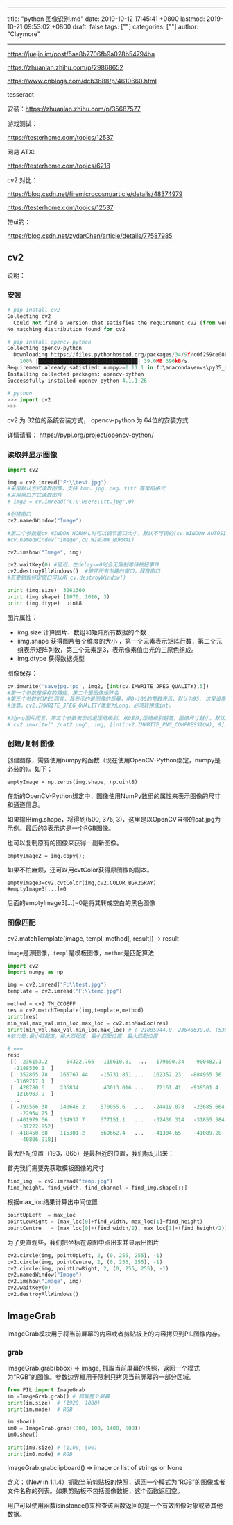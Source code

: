 
---
title: "python 图像识别.md"
date: 2019-10-12 17:45:41 +0800
lastmod: 2019-10-21 09:53:02 +0800
draft: false
tags: [""]
categories: [""]
author: "Claymore"

---
https://juejin.im/post/5aa8b7706fb9a028b54794ba



https://zhuanlan.zhihu.com/p/29868652

https://www.cnblogs.com/dcb3688/p/4610660.html



tesseract 

安装：https://zhuanlan.zhihu.com/p/35687577





游戏测试：

https://testerhome.com/topics/12537



网易 ATX:

https://testerhome.com/topics/6218



cv2 对比：

https://blog.csdn.net/firemicrocosm/article/details/48374979

https://testerhome.com/topics/12537



带ui的：

https://blog.csdn.net/zydarChen/article/details/77587985



## cv2

说明：

### 安装

```python
# pip install cv2  
Collecting cv2
  Could not find a version that satisfies the requirement cv2 (from versions: )
No matching distribution found for cv2

# pip install opencv-python 
Collecting opencv-python
  Downloading https://files.pythonhosted.org/packages/34/9f/c0f259ce0869959b802fd1dfff5861fa9c0e72b1cfdd60867476bc70a310/opencv_python-4.1.1.26-cp35-cp35m-win_amd64.whl (39.0MB)
    100% |████████████████████████████████| 39.0MB 396kB/s
Requirement already satisfied: numpy>=1.11.1 in f:\anaconda\envs\py35_draw\lib\site-packages (from opencv-python)
Installing collected packages: opencv-python
Successfully installed opencv-python-4.1.1.26

# python
>>> import cv2
>>>
```

cv2 为 32位的系统安装方式， opencv-python 为 64位的安装方式

详情请看： https://pypi.org/project/opencv-python/



### 读取并显示图像

```python
import cv2

img = cv2.imread("F:\\test.jpg") 
#采用默认方式读取图像，支持 bmp、jpg、png、tiff 等常用格式
#采用黑白方式读取图片
# img2 = cv.imread("C:\\Users\\tt.jpg",0)

#创建窗口
cv2.namedWindow("Image") 

#第二个参数是cv.WINDOW_NORMAL时可以调节窗口大小，默认不可调的(cv.WINDOW_AUTOSIZE)
#cv.namedWindow("Image",cv.WINDOW_NORMAL)

cv2.imshow("Image", img)

cv2.waitKey(0) #延迟，在delay<=0时会无限制等待按钮事件
cv2.destroyAllWindows()  #破坏所有创建的窗口，释放窗口
#若要销毁特定窗口可以用 cv.destroyWindow()

print (img.size)  3261360
print (img.shape) (1070, 1016, 3)
print (img.dtype)  uint8
```

图片属性：

* img.size 计算图片、数组和矩阵所有数据的个数 
* iimg.shape 获得图片每个维度的大小 ，第一个元素表示矩阵行数，第二个元组表示矩阵列数，第三个元素是3，表示像素值由光的三原色组成。
* img.dtype  获得数据类型

图像保存：

```python
cv.imwrite('savejpg.jpg', img2, [int(cv.IMWRITE_JPEG_QUALITY),5])
#第一个参数是保存的路径，第二个是图像矩阵名
#第三个参数对JPEG而言，其表示的是图像的质量，用0-100的整数表示，默认为95, 这里设置成了5。 
#注意，cv2.IMWRITE_JPEG_QUALITY类型为Long，必须转换成int。

#对png图片而言，第三个参数表示的是压缩级别。从0到9,压缩级别越高，图像尺寸越小。默认级别为3
# cv2.imwrite("./cat2.png", img, [int(cv2.IMWRITE_PNG_COMPRESSION), 9]) 
```



### 创建/复制 图像

创建图像，需要使用numpy的函数（现在使用OpenCV-Python绑定，numpy是必装的）。如下：

```
emptyImage = np.zeros(img.shape, np.uint8) 
```

在新的OpenCV-Python绑定中，图像使用NumPy数组的属性来表示图像的尺寸和通道信息。

如果输出img.shape，将得到(500, 375, 3)，这里是以OpenCV自带的cat.jpg为示例。最后的3表示这是一个RGB图像。

也可以复制原有的图像来获得一副新图像。

```
emptyImage2 = img.copy(); 
```

如果不怕麻烦，还可以用cvtColor获得原图像的副本。

```
emptyImage3=cv2.cvtColor(img,cv2.COLOR_BGR2GRAY) 
#emptyImage3[...]=0 
```

后面的emptyImage3[...]=0是将其转成空白的黑色图像



### 图像匹配

cv2.matchTemplate(image, templ, method[, result]) → result

`image`是源图像，`templ`是模板图像，`method`是匹配算法

```python
import cv2
import numpy as np

img = cv2.imread("F:\\test.jpg")
template = cv2.imread("F:\\temp.jpg")

method = cv2.TM_CCOEFF
res = cv2.matchTemplate(img,template,method)
print(res)
min_val,max_val,min_loc,max_loc = cv2.minMaxLoc(res)
print(min_val,max_val,min_loc,max_loc) # (-21885944.0, 23648630.0, (538, 826), (193, 865))
#依次是:最小匹配度，最大匹配度，最小匹配位置，最大匹配位置

# === 
res:
 [[  236153.2      54322.766  -116610.81  ...   179690.34   -900482.1
  -1188530.1  ]
 [  352865.78    165767.44    -15731.851 ...   162352.23   -884955.56
  -1169717.1  ]
 [  428780.6     236834.       43013.016 ...    72161.41   -939501.4
  -1216983.9  ]
 ...
 [ -393566.38    140648.2     570055.6   ...   -24419.078   -23685.664
    -22954.25 ]
 [ -401979.66    134937.7     577151.1   ...   -32436.314   -31855.584
    -31222.852]
 [ -418450.88    115301.2     569662.4   ...   -41304.65    -41089.28
    -40806.918]]
```



最大匹配位置（193，865）是最相近的位置，我们标记出来：

首先我们需要先获取模板图像的尺寸

```python
find_img  = cv2.imread("temp.jpg")
find_height, find_width, find_channel = find_img.shape[::]
```

根据max_loc结果计算出中间位置

```python
pointUpLeft  = max_loc
pointLowRight = (max_loc[0]+find_width, max_loc[1]+find_height)
pointCentre   = (max_loc[0]+(find_width/2), max_loc[1]+(find_height/2))
```

为了更直观些，我们把坐标在源图中点出来并显示出图片

```python
cv2.circle(img, pointUpLeft, 2, (0, 255, 255), -1)
cv2.circle(img, pointCentre, 2, (0, 255, 255), -1)
cv2.circle(img, pointLowRight, 2, (0, 255, 255), -1)
cv2.namedWindow("Image")
cv2.imshow("Image", img)
cv2.waitKey(0)
cv2.destroyAllWindows()
```



## ImageGrab

ImageGrab模块用于将当前屏幕的内容或者剪贴板上的内容拷贝到PIL图像内存。

### grab

ImageGrab.grab(bbox) ⇒ image, 抓取当前屏幕的快照，返回一个模式为“RGB”的图像。参数边界框用于限制只拷贝当前屏幕的一部分区域。

```python
from PIL import ImageGrab
im =ImageGrab.grab() # 抓取整个屏幕
print(im.size)  # (1920, 1080)
print(im.mode)  # RGB

im.show()
im0 = ImageGrab.grab((300, 100, 1400, 600))
im0.show()
 
print(im0.size) # (1100, 500)
print(im0.mode) # RGB
```



ImageGrab.grabclipboard() ⇒ image or list of strings or None

含义：（New in 1.1.4）抓取当前剪贴板的快照，返回一个模式为“RGB”的图像或者文件名称的列表。如果剪贴板不包括图像数据，这个函数返回空。

用户可以使用函数isinstance()来检查该函数返回的是一个有效图像对象或者其他数据。
